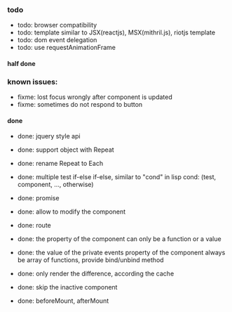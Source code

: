 ### todo
* todo: browser compatibility
* todo: template similar to JSX(reactjs), MSX(mithril.js), riotjs template
* todo: dom event delegation
* todo: use requestAnimationFrame

#### half done

### known issues:
* fixme: lost focus wrongly after component is updated
* fixme: sometimes do not respond to button

#### done
* done: jquery style api
* done: support object with Repeat

* done: rename Repeat to Each
* done: multiple test if-else if-else, similar to "cond" in lisp
  cond: (test, component, ..., otherwise)
* done: promise
* done: allow to modify the component
* done: route
* done: the property of the component can only be a function or a value
* done: the value of the private events property of the component always be array of functions, provide bind/unbind method
* done: only render the difference, according the cache
* done: skip the inactive component
* done: beforeMount, afterMount


